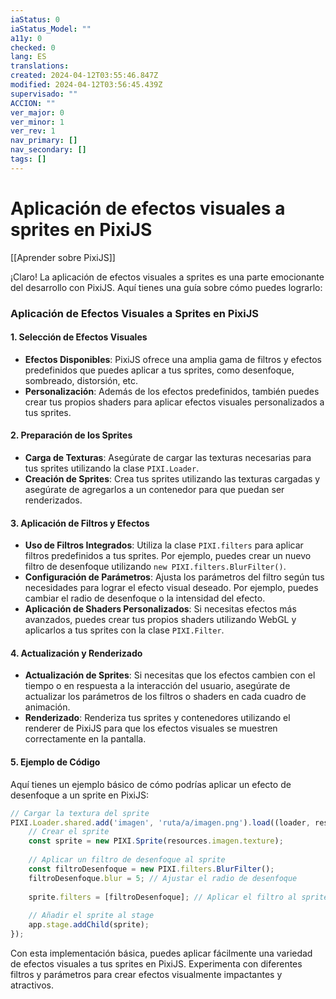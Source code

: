 ```yaml
---
iaStatus: 0
iaStatus_Model: ""
a11y: 0
checked: 0
lang: ES
translations: 
created: 2024-04-12T03:55:46.847Z
modified: 2024-04-12T03:56:45.439Z
supervisado: ""
ACCION: ""
ver_major: 0
ver_minor: 1
ver_rev: 1
nav_primary: []
nav_secondary: []
tags: []
---
```

# Aplicación de efectos visuales a sprites en PixiJS

[[Aprender sobre PixiJS]]

¡Claro! La aplicación de efectos visuales a sprites es una parte emocionante del desarrollo con PixiJS. Aquí tienes una guía sobre cómo puedes lograrlo:

### Aplicación de Efectos Visuales a Sprites en PixiJS

#### 1. Selección de Efectos Visuales
- **Efectos Disponibles**: PixiJS ofrece una amplia gama de filtros y efectos predefinidos que puedes aplicar a tus sprites, como desenfoque, sombreado, distorsión, etc.
- **Personalización**: Además de los efectos predefinidos, también puedes crear tus propios shaders para aplicar efectos visuales personalizados a tus sprites.

#### 2. Preparación de los Sprites
- **Carga de Texturas**: Asegúrate de cargar las texturas necesarias para tus sprites utilizando la clase `PIXI.Loader`.
- **Creación de Sprites**: Crea tus sprites utilizando las texturas cargadas y asegúrate de agregarlos a un contenedor para que puedan ser renderizados.

#### 3. Aplicación de Filtros y Efectos
- **Uso de Filtros Integrados**: Utiliza la clase `PIXI.filters` para aplicar filtros predefinidos a tus sprites. Por ejemplo, puedes crear un nuevo filtro de desenfoque utilizando `new PIXI.filters.BlurFilter()`.
- **Configuración de Parámetros**: Ajusta los parámetros del filtro según tus necesidades para lograr el efecto visual deseado. Por ejemplo, puedes cambiar el radio de desenfoque o la intensidad del efecto.
- **Aplicación de Shaders Personalizados**: Si necesitas efectos más avanzados, puedes crear tus propios shaders utilizando WebGL y aplicarlos a tus sprites con la clase `PIXI.Filter`.

#### 4. Actualización y Renderizado
- **Actualización de Sprites**: Si necesitas que los efectos cambien con el tiempo o en respuesta a la interacción del usuario, asegúrate de actualizar los parámetros de los filtros o shaders en cada cuadro de animación.
- **Renderizado**: Renderiza tus sprites y contenedores utilizando el renderer de PixiJS para que los efectos visuales se muestren correctamente en la pantalla.

#### 5. Ejemplo de Código

Aquí tienes un ejemplo básico de cómo podrías aplicar un efecto de desenfoque a un sprite en PixiJS:

```javascript
// Cargar la textura del sprite
PIXI.Loader.shared.add('imagen', 'ruta/a/imagen.png').load((loader, resources) => {
    // Crear el sprite
    const sprite = new PIXI.Sprite(resources.imagen.texture);
    
    // Aplicar un filtro de desenfoque al sprite
    const filtroDesenfoque = new PIXI.filters.BlurFilter();
    filtroDesenfoque.blur = 5; // Ajustar el radio de desenfoque
    
    sprite.filters = [filtroDesenfoque]; // Aplicar el filtro al sprite
    
    // Añadir el sprite al stage
    app.stage.addChild(sprite);
});
```

Con esta implementación básica, puedes aplicar fácilmente una variedad de efectos visuales a tus sprites en PixiJS. Experimenta con diferentes filtros y parámetros para crear efectos visualmente impactantes y atractivos.